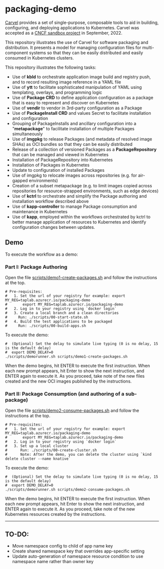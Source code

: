 # packaging-demo

[Carvel](https://carvel.dev) provides a set of single-purpose, composable tools to aid in building, configuring, and deploying applications to Kubernetes.
Carvel was accepted as a [CNCF sandbox project](https://www.cncf.io/?s=carvel) in September, 2022.

This repository illustrates the use of Carvel for software packaging and distribution.
It presents a model for managing configuration files for multi-component systems so that they can be easily distributed and easily consumed in Kubernetes clusters.

This repository illustrates the following tasks:
- Use of **kbld** to orchestrate application image build and registry push, and to record resulting image reference in a YAML file
- Use of **ytt** to facilitate sophisticated manipulation of YAML using templating, overlays, and programming logic
- Use of **Package CRD** to define application configuration as a package that is easy to represent and discover on Kubernetes
- Use of **vendir** to vendor in 3rd-party configuration as a Package
- Use of **PackageInstall CRD** and values Secret to facilitate installation and configuration
- Grouping of PackageInstalls and ancillary configuration into a "**metapackage**" to facilitate installation of multiple Packages simultaneously
- Use of **imgpkg** to release Packages (and metadata of resolved image SHAs) as  OCI bundles so that they can be easily distributed
- Release of a collection of versioned Packages as a **PackageRepository** that can be managed and viewed in Kubernetes
- Installation of PackageRepository into Kubernetes
- Installation of Packages in Kubernetes
- Update to configuration of installed Packages
- Use of imgpkg to relocate images across repositories (e.g. for air-gapped environments)
- Creation of a subset metapackage (e.g. to limit images copied across repositories for resource-strapped environments, such as edge devices)
- Use of **kctrl** to orchestrate and simplify the Package authoring and installation workflow described above
- Use of **kapp-controller** to manage Package consumption and maintenance in Kubernetes
- Use of **kapp**, employed within the workflows orchestrated by kctrl to better manage application of resources to Kubernetes and identify configuration changes between updates.

## Demo

To execute the workflow as a demo:

### Part I: Package Authoring

Open the file [scripts/demo1-create-packages.sh](scripts/demo1-create-packages.sh) and follow the instructions at the top.
```shell
# Pre-requisites:
#   1. Set the url of your registry for example: export MY_REG=taplab.azurecr.io/packaging-demo
#       export MY_REG=taplab.azurecr.io/packaging-demo
#   2. Log in to your registry using `docker login`
#   3. Create a local branch and a clean directories
#     Run: ./scripts/00-start-state.sh
#   4. Build the test applications to be packaged
#     Run: ./scripts/00-build-apps.sh
```
To execute the demo:
```shell
#  (Optional) Set the delay to simulate live typing (0 is no delay, 15 is the default delay)
#  export DEMO_DELAY=0
./scripts/demorunner.sh scripts/demo1-create-packages.sh
```

When the demo begins, hit ENTER to execute the first instruction.
When each new prompt appears, hit Enter to show the next instruction, and ENTER again to execute it.
As you proceed, take note of the new files created and the new OCI images published by the instructions.

### Part II: Package Consumption (and authoring of a sub-package)

Open the file [scripts/demo2-consume-packages.sh](scripts/demo2-consume-packages.sh) and follow the instructions at the top.

```shell
# Pre-requisites:
#   1. Set the url of your registry for example: export MY_REG=taplab.azurecr.io/packaging-demo
#       export MY_REG=taplab.azurecr.io/packaging-demo
#   2. Log in to your registry using `docker login`
#   3. Set up a local cluster
#      Run: ./scripts/00-create-cluster.sh  
#      Note: After the demo, you can delete the cluster using `kind delete cluster --name knative`
```
To execute the demo:
```shell
#  (Optional) Set the delay to simulate live typing (0 is no delay, 15 is the default delay)
#  export DEMO_DELAY=0
./scripts/demorunner.sh scripts/demo2-consume-packages.sh
```

When the demo begins, hit ENTER to execute the first instruction.
When each new prompt appears, hit Enter to show the next instruction, and ENTER again to execute it.
As you proceed, take note of the new Kubernetes resources created by the instructions.

---
## TO-DO:
- Move namespace config to child of app name key
- Create shared namespace key that overrides app-specific setting
- Update auto-generation of namespace resource condition to use namespace name rather than owner key

